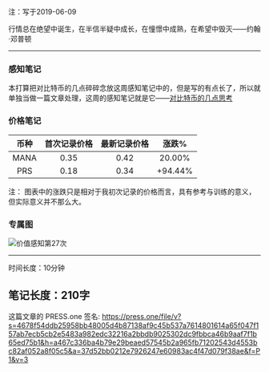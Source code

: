 注：写于2019-06-09

行情总在绝望中诞生，在半信半疑中成长，在憧憬中成熟，在希望中毁灭——约翰·邓普顿

------

### 感知笔记

本打算把对比特币的几点碎碎念放这周感知笔记中的，但是写的有点长了，所以就单独当做一篇文章处理，这周的感知笔记就是它——[对比特币的几点思考](https://press.one/files/537978af8feb6ead42f1a7b93ea811c27056920c364f47d6eba457ffe95898d0)

### 价格笔记

| 币种 | 首次记录价格 | 最新记录价格 |  涨跌%  |
| :--: | :----------: | :----------: | :-----: |
| MANA |     0.35     |     0.42    |  20.00%  |
| PRS  |     0.18     |     0.34    | +94.44% |

注： 图表中的涨跌只是相对于我初次记录的价格而言，具有参考与训练的意义，但实际意义并不那么大。

### 专属图

![价值感知第27次](https://press.one/thumbnail?width=720&url=https://static.press.one/9b/06/9b06c3a715c03c33d3ef1b80c5db470d1a3e8e34db40a9a9c535d279a399990e.jpg)

------

时间长度：10分钟

笔记长度：210字
----
这篇文章的 PRESS.one 签名:
https://press.one/file/v?s=4678f54ddb25958bb48005d4b87138af9c45b537a7614801614a65f047f157ab7ecb5cb2e5483a982edc32216a2bbdb9025302dc9fbbca46b9aaf7f1b65ed75b1&h=a467c336ba4b79e29beaed57545b2a965fb71202543d4553bc82af052a8f05c5&a=37d52bb0212e7926247e60983ac4f47d079f38ae&f=P1&v=3
